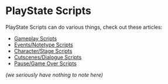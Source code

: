 # PlayState Scripts
PlayState Scripts can do various things, check out these articles:
- <a href="gameplay-scripts.md">Gameplay Scripts</a>
- <a href="./events-notetypes-scripts.md">Events/Notetype Scripts</a>
- <a href="./character-stage-scripts.md">Character/Stage Scripts</a>
- <a href="./cutscenes-dialogue-scripts.md">Cutscenes/Dialogue Scripts</a>
- <a href="./pause-gamover-scripts.md">Pause/Game Over Scripts</a>

*(we seriously have nothing to note here)*
